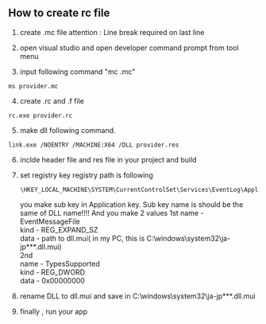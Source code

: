 ## How to create rc file

1. create .mc file 
   attention : Line break required on last line 

2. open visual studio and open developer command prompt from tool menu 

3. input following command "mc <filename>.mc" 
```
ms provider.mc   
```  
   
4. create .rc and .f file 
```
rc.exe provider.rc
```  

5. make dll following command. 
```
link.exe /NOENTRY /MACHINE:X64 /DLL provider.res 
``` 

6. inclde header file and res file in your project and build 
   
7. set registry key 
   registry path is following 
   ```
   \HKEY_LOCAL_MACHINE\SYSTEM\CurrentControlSet\Services\EventLog\Application
   ``` 
   you make sub key in Application key. 
   Sub key name is should be the same of DLL name!!!! 
   And you make 2 values 
   1st 
   name - EventMessageFile  
   kind - REG_EXPAND_SZ  
   data - path to dll.mui( in my PC, this is C:\windows\system32\ja-jp\***.dll.mui)  
   2nd  
   name - TypesSupported  
   kind - REG_DWORD  
   data - 0x00000000  
   
8. rename DLL to dll.mui and save in  C:\windows\system32\ja-jp\***.dll.mui 
  
9. finally , run your app 


